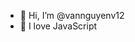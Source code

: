 - 👋 Hi, I’m @vannguyenv12
- 🌱 I love JavaScript


<!---
vannguyenv12/vannguyenv12 is a ✨ special ✨ repository because its `README.md` (this file) appears on your GitHub profile.
You can click the Preview link to take a look at your changes.
--->
